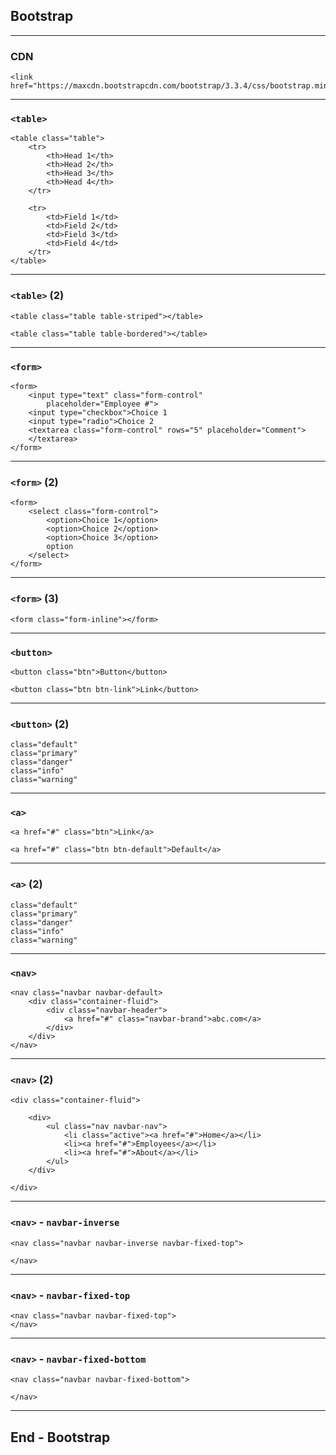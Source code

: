 ## Bootstrap

---

### CDN

	<link href="https://maxcdn.bootstrapcdn.com/bootstrap/3.3.4/css/bootstrap.min.css">

---

### `<table>`

	<table class="table">
		<tr>
			<th>Head 1</th>
			<th>Head 2</th>
			<th>Head 3</th>
			<th>Head 4</th>
		</tr>

		<tr>
			<td>Field 1</td>
			<td>Field 2</td>
			<td>Field 3</td>
			<td>Field 4</td>
		</tr>
	</table>

---

### `<table>` (2)

	<table class="table table-striped"></table>

	<table class="table table-bordered"></table>

---

### `<form>`

	<form>
		<input type="text" class="form-control"
			placeholder="Employee #">
		<input type="checkbox">Choice 1
		<input type="radio">Choice 2
		<textarea class="form-control" rows="5" placeholder="Comment">
		</textarea>
	</form>

---

### `<form>` (2)

	<form>
		<select class="form-control">
			<option>Choice 1</option>
			<option>Choice 2</option>
			<option>Choice 3</option>
			option
		</select>
	</form>

---

### `<form>` (3)

	<form class="form-inline"></form>

---

### `<button>`

	<button class="btn">Button</button>

	<button class="btn btn-link">Link</button>

---

### `<button>` (2)

	class="default"
	class="primary"
	class="danger"
	class="info"
	class="warning"

---

### `<a>`

	<a href="#" class="btn">Link</a>

	<a href="#" class="btn btn-default">Default</a>

---

### `<a>` (2)

	class="default"
	class="primary"
	class="danger"
	class="info"
	class="warning"

---

### `<nav>`

	<nav class="navbar navbar-default>
		<div class="container-fluid">
			<div class="navbar-header">
				<a href="#" class="navbar-brand">abc.com</a>
			</div>
		</div>
	</nav>

---

### `<nav>` (2)

	<div class="container-fluid">

		<div>
			<ul class="nav navbar-nav">
				<li class="active"><a href="#">Home</a></li>
				<li><a href="#">Employees</a></li>
				<li><a href="#">About</a></li>
			</ul>
		</div>

	</div>

---

### `<nav>` - `navbar-inverse`

	<nav class="navbar navbar-inverse navbar-fixed-top">

	</nav>

---

### `<nav>` - `navbar-fixed-top`

	<nav class="navbar navbar-fixed-top">
	</nav>

---

### `<nav>` - `navbar-fixed-bottom`

	<nav class="navbar navbar-fixed-bottom">

	</nav>

---

## End - Bootstrap